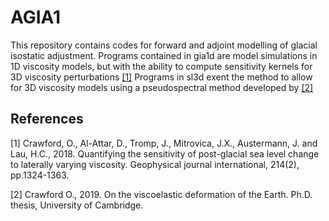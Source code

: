 # AGIA1

This repository contains codes for forward and adjoint modelling of glacial isostatic adjustment. Programs contained in gia1d are model simulations in 1D viscosity models, but with the ability to compute sensitivity kernels for 3D viscosity perturbations [[1]](#1)
Programs in sl3d exent the method to allow for 3D viscosity models using a pseudospectral method developed by [[2]](#2)


## References
<a id="1">[1]</a>
Crawford, O., Al-Attar, D., Tromp, J., Mitrovica, J.X., Austermann, J. and Lau, H.C., 2018. Quantifying the sensitivity of post-glacial sea level change to laterally varying viscosity. Geophysical journal international, 214(2), pp.1324-1363.

<a id="2">[2]</a> 
Crawford O., 2019. On the viscoelastic deformation of the Earth. Ph.D. thesis, University of Cambridge. 
